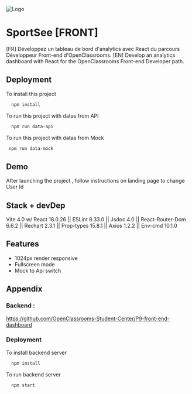 
![Logo](https://i.ibb.co/L6vCZmB/logo.png) 


# SportSee [FRONT]

[FR] Développez un tableau de bord d'analytics avec React du parcours Développeur Front-end d'OpenClassrooms.
[EN] Develop an analytics dashboard with React for the OpenClassrooms Front-end Developer path.





## Deployment

To install this project 

```bash
  npm install
```
To run this project with datas from API

```bash
  npm run data-api
```
To run this project with datas from Mock 

```bash
 npm run data-mock
```






## Demo

 After launching the project , follow instructions on landing page to change User Id 




## Stack + devDep

Vite 4.0 w/ React 18.0.26 ||
ESLint 8.33.0 ||
Jsdoc 4.0 ||
React-Router-Dom 6.6.2 ||
Rechart 2.3.1 ||
Prop-types 15.8.1 ||
Axios 1.2.2 ||
Env-cmd 10.1.0 



## Features

- 1024px render responsive
- Fullscreen mode
- Mock to Api switch 



## Appendix

### Backend : 
https://github.com/OpenClassrooms-Student-Center/P9-front-end-dashboard


### Deployment

To install backend server

```bash
  npm install
```
To run backend server

```bash
  npm start
```








